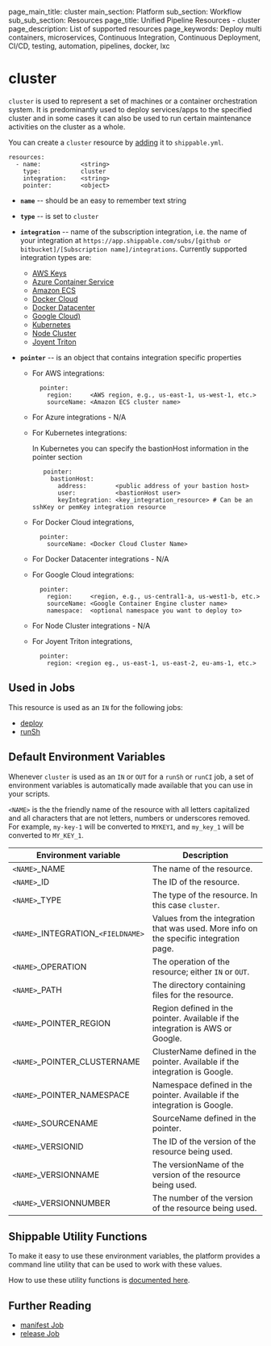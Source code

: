 page_main_title: cluster
main_section: Platform
sub_section: Workflow
sub_sub_section: Resources
page_title: Unified Pipeline Resources - cluster
page_description: List of supported resources
page_keywords: Deploy multi containers, microservices, Continuous Integration, Continuous Deployment, CI/CD, testing, automation, pipelines, docker, lxc

# cluster

`cluster` is used to represent a set of machines or a container orchestration system. It is predominantly used to deploy services/apps to the specified cluster and in some cases it can also be used to run certain maintenance activities on the cluster as a whole.

You can create a `cluster` resource by [adding](/platform/tutorial/workflow/crud-resource#adding) it to `shippable.yml`.

```
resources:
  - name:           <string>
    type:           cluster
    integration:    <string>
    pointer:        <object>
```

* **`name`** -- should be an easy to remember text string

* **`type`** -- is set to `cluster`

* **`integration`** -- name of the subscription integration, i.e. the name of your integration at `https://app.shippable.com/subs/[github or bitbucket]/[Subscription name]/integrations`. Currently supported integration types are:
	* [AWS Keys](/platform/integration/aws-keys)
	* [Azure Container Service](/platform/integration/azureDcosKey)
	* [Amazon ECS](/platform/integration/aws-iam)
	* [Docker Cloud](/platform/integration/dclKey)
	* [Docker Datacenter](/platform/integration/ddcKey)
	* [Google Cloud)](/platform/integration/gcloudKey)
	* [Kubernetes](/platform/integration/kubernetes-config)
	* [Node Cluster](/platform/integration/nodeCluster)
	* [Joyent Triton](/platform/integration/joyentTritonKey)

* **`pointer`** -- is an object that contains integration specific properties
	* For AWS integrations:

	        pointer:
	          region:     <AWS region, e.g., us-east-1, us-west-1, etc.>
	          sourceName: <Amazon ECS cluster name>

	* For Azure integrations - N/A
	* For Kubernetes integrations:

		In Kubernetes you can specify the bastionHost information in the pointer section

		     pointer:
			   bastionHost:
			     address:        <public address of your bastion host>
			     user:           <bastionHost user>
			     keyIntegration: <key_integration_resource> # Can be an sshKey or pemKey integration resource

	* For Docker Cloud integrations,

	        pointer:
	          sourceName: <Docker Cloud Cluster Name>

	* For Docker Datacenter integrations - N/A
	* For Google Cloud integrations:

	        pointer:
	          region:     <region, e.g., us-central1-a, us-west1-b, etc.>
	          sourceName: <Google Container Engine cluster name>
	          namespace:  <optional namespace you want to deploy to>

	* For Node Cluster integrations - N/A
	* For Joyent Triton integrations,

	        pointer:
	          region: <region eg., us-east-1, us-east-2, eu-ams-1, etc.>

## Used in Jobs
This resource is used as an `IN` for the following jobs:

* [deploy](/platform/workflow/job/deploy)
* [runSh](/platform/workflow/job/runSh)

## Default Environment Variables
Whenever `cluster` is used as an `IN` or `OUT` for a `runSh` or `runCI` job, a set of environment variables is automatically made available that you can use in your scripts.

`<NAME>` is the the friendly name of the resource with all letters capitalized and all characters that are not letters, numbers or underscores removed. For example, `my-key-1` will be converted to `MYKEY1`, and `my_key_1` will be converted to `MY_KEY_1`.

| Environment variable						| Description                         |
| ------------- 								|------------------------------------ |
| `<NAME>`\_NAME 							| The name of the resource. |
| `<NAME>`\_ID 								| The ID of the resource. |
| `<NAME>`\_TYPE 							| The type of the resource. In this case `cluster`. |
| `<NAME>`\_INTEGRATION\_`<FIELDNAME>`	| Values from the integration that was used. More info on the specific integration page. |
| `<NAME>`\_OPERATION 						| The operation of the resource; either `IN` or `OUT`. |
| `<NAME>`\_PATH 							| The directory containing files for the resource. |
| `<NAME>`\_POINTER\_REGION 				| Region defined in the pointer. Available if the integration is AWS or Google. |
| `<NAME>`\_POINTER\_CLUSTERNAME 			| ClusterName defined in the pointer. Available if the integration is Google. |
| `<NAME>`\_POINTER\_NAMESPACE 			| Namespace defined in the pointer. Available if the integration is Google. |
| `<NAME>`\_SOURCENAME    					| SourceName defined in the pointer. |
| `<NAME>`\_VERSIONID    					| The ID of the version of the resource being used. |
| `<NAME>`\_VERSIONNAME						| The versionName of the version of the resource being used. |
| `<NAME>`\_VERSIONNUMBER 					| The number of the version of the resource being used. |

## Shippable Utility Functions
To make it easy to use these environment variables, the platform provides a command line utility that can be used to work with these values.

How to use these utility functions is [documented here](/platform/tutorial/workflow/using-shipctl).

## Further Reading
* [manifest Job](/platform/workflow/job/manifest)
* [release Job](/platform/workflow/job/release)
